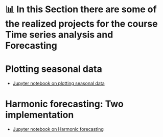 # 📊 In this Section there are some of the realized projects for the course Time series analysis and Forecasting 
# Plotting seasonal data
- [Jupyter notebook on plotting seasonal data]()
# Harmonic forecasting: Two implementation
- [Jupyter notebook on Harmonic forecasting]()
